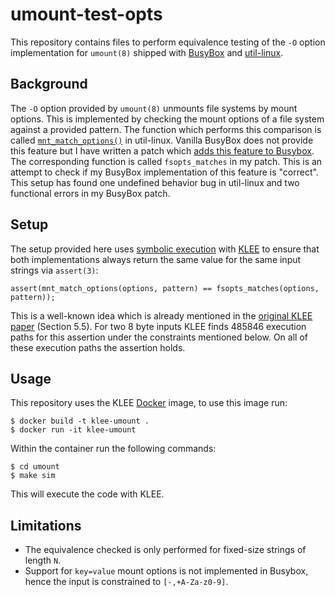 # umount-test-opts

This repository contains files to perform equivalence testing of the `-O` option implementation for `umount(8)` shipped with [BusyBox](https://busybox.net/) and [util-linux](https://git.kernel.org/cgit/utils/util-linux/util-linux.git).

## Background

The `-O` option provided by `umount(8)` unmounts file systems by mount options.
This is implemented by checking the mount options of a file system against a provided pattern.
The function which performs this comparison is called [`mnt_match_options()`](https://cdn.kernel.org/pub/linux/utils/util-linux/v2.37/libmount-docs/libmount-Options-string.html#mnt-match-options) in util-linux.
Vanilla BusyBox does not provide this feature but I have written a patch which [adds this feature to Busybox](http://lists.busybox.net/pipermail/busybox/2022-June/089769.html).
The corresponding function is called `fsopts_matches` in my patch.
This is an attempt to check if my BusyBox implementation of this feature is "correct".
This setup has found one undefined behavior bug in util-linux and two functional errors in my BusyBox patch.

## Setup

The setup provided here uses [symbolic execution](https://en.wikipedia.org/wiki/Symbolic_execution) with [KLEE](https://klee.github.io) to ensure that both implementations always return the same value for the same input strings via `assert(3)`:

    assert(mnt_match_options(options, pattern) == fsopts_matches(options, pattern));

This is a well-known idea which is already mentioned in the [original KLEE paper](https://www.usenix.org/legacy/events/osdi08/tech/full_papers/cadar/cadar.pdf) (Section 5.5).
For two 8 byte inputs KLEE finds 485846 execution paths for this assertion under the constraints mentioned below.
On all of these execution paths the assertion holds.

## Usage

This repository uses the KLEE [Docker](https://www.docker.io/) image, to use this image run:

    $ docker build -t klee-umount .
    $ docker run -it klee-umount

Within the container run the following commands:

    $ cd umount
    $ make sim

This will execute the code with KLEE.

## Limitations

* The equivalence checked is only performed for fixed-size strings of length `N`.
* Support for `key=value` mount options is not implemented in Busybox, hence the input is constrained to `[-,+A-Za-z0-9]`.
